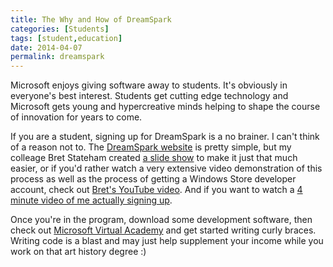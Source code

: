 ```yaml
---
title: The Why and How of DreamSpark
categories: [Students]
tags: [student,education]
date: 2014-04-07
permalink: dreamspark
---
```


Microsoft enjoys giving software away to students. It&#39;s obviously in everyone&#39;s best interest. Students get cutting edge technology and Microsoft gets young and hypercreative minds helping to shape the course of innovation for years to come.

If you are a student, signing up for DreamSpark is a no brainer. I can&#39;t think of a reason not to. The [DreamSpark website](http://www.dreamspark.com) is pretty simple, but my colleage Bret Stateham created [a slide show](http://1drv.ms/1oHc5cc) to make it just that much easier, or if you&#39;d rather watch a very extensive video demonstration of this process as well as the process of getting a Windows Store developer account, check out [Bret&#39;s YouTube video](http://aka.ms/stusuvid). And if you want to watch a [4 minute video of me actually signing up](http://1drv.ms/1lOFcEY).

Once you&#39;re in the program, download some development software, then check out [Microsoft Virtual Academy](http://mva.ms) and get started writing curly braces. Writing code is a blast and may just help supplement your income while you work on that art history degree :)

 